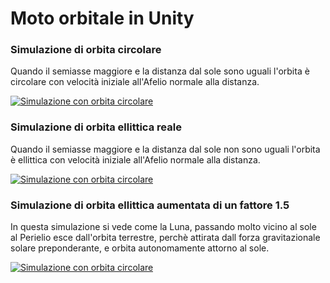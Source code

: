 # Moto orbitale in Unity

### Simulazione di orbita circolare
Quando il semiasse maggiore e la distanza dal sole sono uguali l'orbita è circolare con velocità iniziale all'Afelio normale alla distanza.

[![Simulazione con orbita circolare](https://dl.dropboxusercontent.com/s/2vbbtgdvm278uy2/Circular01.png?dl=1)](https://dl.dropboxusercontent.com/s/bu9hofko5hswmkk/Circular01.mp4?dl=0)

### Simulazione di orbita ellittica reale
Quando il semiasse maggiore e la distanza dal sole non sono uguali l'orbita è ellittica con velocità iniziale all'Afelio normale alla distanza.

[![Simulazione con orbita circolare](https://dl.dropboxusercontent.com/s/2vbbtgdvm278uy2/Elliptical01.png?dl=1)](https://dl.dropboxusercontent.com/s/bu9hofko5hswmkk/Elliptical01.mp4?dl=0)

### Simulazione di orbita ellittica aumentata di un fattore 1.5
In questa simulazione si vede come la Luna, passando molto vicino al sole al Perielio esce dall'orbita terrestre, perchè attirata dall forza gravitazionale solare preponderante, e orbita autonomamente attorno al sole.

[![Simulazione con orbita circolare](https://dl.dropboxusercontent.com/s/2vbbtgdvm278uy2/Elliptical02.png?dl=1)](https://dl.dropboxusercontent.com/s/bu9hofko5hswmkk/Elliptical02.mp4?dl=0)

